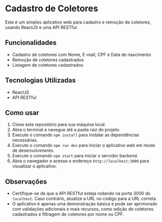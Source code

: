 # Cadastro de Coletores

Este é um simples aplicativo web para cadastro e remoção de coletores, usando ReactJS e uma API RESTful. 

## Funcionalidades

- Cadastro de coletores com Nome, E-mail, CPF e Data de nascimento
- Remoção de coletores cadastrados
- Listagem de coletores cadastrados

## Tecnologias Utilizadas

- ReactJS
- API RESTful

## Como usar

1. Clone este repositório para sua máquina local.
2. Abra o terminal e navegue até a pasta raiz do projeto.
3. Execute o comando `npm install` para instalar as dependências necessárias.
4. Execute o comando `npm run dev` para iniciar o aplicativo web em modo de desenvolvimento.
5. Execute o comando `npm start` para iniciar o servidor backend.
5. Abra o navegador e acesse o endereço `http://localhost:3000` para visualizar o aplicativo.

## Observações

- Certifique-se de que a API RESTful esteja rodando na porta 3000 do `localhost`. Caso contrário, atualize a URL no código para a URL correta.
- O aplicativo é apenas uma demonstração básica e pode ser aprimorado com validações adicionais e mais recursos, como edição de coletores cadastrados e filtragem de coletores por nome ou CPF.
